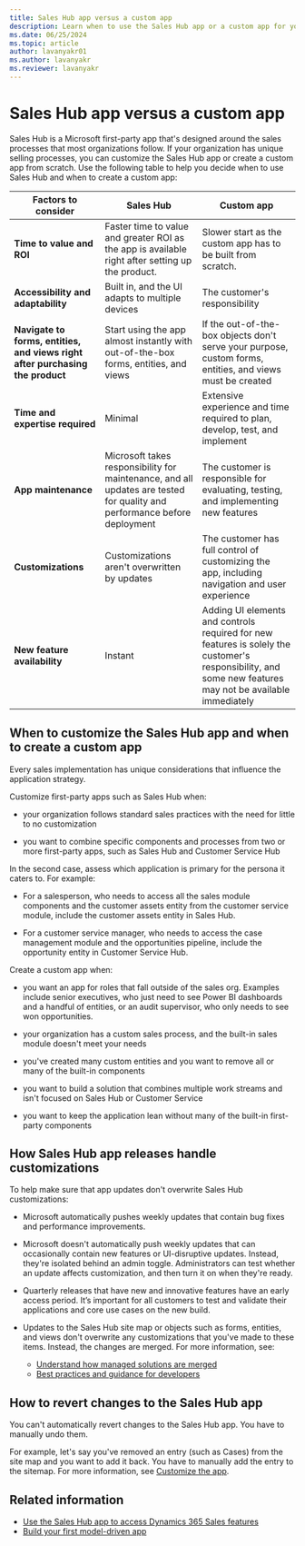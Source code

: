 ```yaml
---
title: Sales Hub app versus a custom app
description: Learn when to use the Sales Hub app or a custom app for your sales implementation. Understand how app releases handle customizations and how to revert changes to the Sales Hub app.
ms.date: 06/25/2024
ms.topic: article
author: lavanyakr01
ms.author: lavanyakr
ms.reviewer: lavanyakr
---
```


# Sales Hub app versus a custom app

Sales Hub is a Microsoft first-party app that's designed around the sales processes that most organizations follow. If your organization has unique selling processes, you can customize the Sales Hub app or create a custom app from scratch. Use the following table to help you decide when to use Sales Hub and when to create a custom app:

| **Factors to consider** | **Sales Hub** | **Custom app** |
| --- | --- | --- |
| **Time to value and ROI** | Faster time to value and greater ROI as the app is available right after setting up the product.| Slower start as the custom app has to be built from scratch. |
| **Accessibility and adaptability** | Built in, and the UI adapts to multiple devices | The customer's responsibility |
| **Navigate to forms, entities, and views right after purchasing the product** | Start using the app almost instantly with out-of-the-box forms, entities, and views | If the out-of-the-box objects don't serve your purpose, custom forms, entities, and views must be created |
| **Time and expertise required** | Minimal | Extensive experience and time required to plan, develop, test, and implement |
| **App maintenance** | Microsoft takes responsibility for maintenance, and all updates are tested for quality and performance before deployment | The customer is responsible for evaluating, testing, and implementing new features |
| **Customizations**  | Customizations aren't overwritten by updates | The customer has full control of customizing the app, including navigation and user experience |
| **New feature availability** | Instant | Adding UI elements and controls required for new features is solely the customer's responsibility, and some new features may not be available immediately |

## When to customize the Sales Hub app and when to create a custom app

Every sales implementation has unique considerations that influence the application strategy.

Customize first-party apps such as Sales Hub when:

- your organization follows standard sales practices with the need for little to no customization

- you want to combine specific components and processes from two or more first-party apps, such as Sales Hub and Customer Service Hub

In the second case, assess which application is primary for the persona it caters to. For example:

- For a salesperson, who needs to access all the sales module components and the customer assets entity from the customer service module, include the customer assets entity in Sales Hub.

- For a customer service manager, who needs to access the case management module and the opportunities pipeline, include the opportunity entity in Customer Service Hub.

Create a custom app when:

- you want an app for roles that fall outside of the sales org. Examples include senior executives, who just need to see Power BI dashboards and a handful of entities, or an audit supervisor, who only needs to see won opportunities.

- your organization has a custom sales process, and the built-in sales module doesn't meet your needs

- you've created many custom entities and you want to remove all or many of the built-in components

- you want to build a solution that combines multiple work streams and isn't focused on Sales Hub or Customer Service

- you want to keep the application lean without many of the built-in first-party components

## How Sales Hub app releases handle customizations

To help make sure that app updates don't overwrite Sales Hub customizations:

- Microsoft automatically pushes weekly updates that contain bug fixes and performance improvements.

- Microsoft doesn't automatically push weekly updates that can occasionally contain new features or UI-disruptive updates. Instead, they're isolated behind an admin toggle. Administrators can test whether an update affects customization, and then turn it on when they're ready.

- Quarterly releases that have new and innovative features have an early access period. It’s important for all customers to test and validate their applications and core use cases on the new build.

- Updates to the Sales Hub site map or objects such as forms, entities, and views don't overwrite any customizations that you've made to these items. Instead, the changes are merged. For more information, see:

    - [Understand how managed solutions are merged](/power-platform/alm/how-managed-solutions-merged)
    - [Best practices and guidance for developers](/power-apps/developer/data-platform/best-practices/)

## How to revert changes to the Sales Hub app

You can't automatically revert changes to the Sales Hub app. You have to manually undo them.

For example, let's say you've removed an entry (such as Cases) from the site map and you want to add it back. You have to manually add the entry to the sitemap. For more information, see [Customize the app](manage-app.md#customize-the-app).

## Related information

- [Use the Sales Hub app to access Dynamics 365 Sales features](intro-saleshub.md)
- [Build your first model-driven app](/power-apps/maker/model-driven-apps/build-first-model-driven-app)
